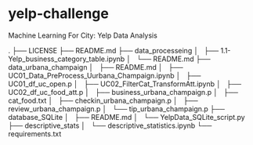 # yelp-challenge
Machine Learning For City: Yelp Data Analysis



.
├── LICENSE
├── README.md
├── data_processeing
│   ├── 1.1-Yelp_business_category_table.ipynb
│   └── README.md
├── data_urbana_champaign
│   ├── README.md
│   ├── UC01_Data_PreProcess_Uurbana_Champaign.ipynb
│   ├── UC01_df_uc_open.p
│   ├── UC02_FilterCat_TransformAtt.ipynb
│   ├── UC02_df_uc_food_att.p
│   ├── business_urbana_champaign.p
│   ├── cat_food.txt
│   ├── checkin_urbana_champaign.p
│   ├── review_urbana_champaign.p
│   └── tip_urbana_champaign.p
├── database_SQLite
│   ├── README.md
│   └── YelpData_SQLite_script.py
├── descriptive_stats
│   └── descriptive_statistics.ipynb
└── requirements.txt